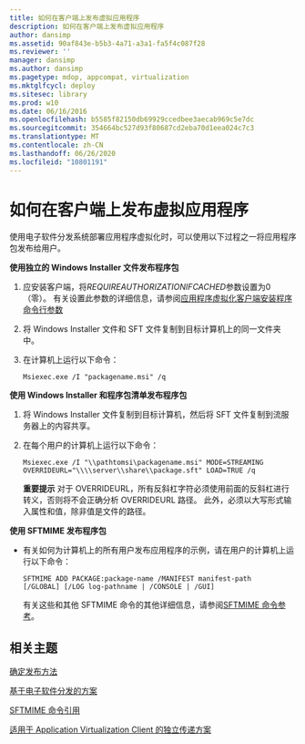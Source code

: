 ```yaml
---
title: 如何在客户端上发布虚拟应用程序
description: 如何在客户端上发布虚拟应用程序
author: dansimp
ms.assetid: 90af843e-b5b3-4a71-a3a1-fa5f4c087f28
ms.reviewer: ''
manager: dansimp
ms.author: dansimp
ms.pagetype: mdop, appcompat, virtualization
ms.mktglfcycl: deploy
ms.sitesec: library
ms.prod: w10
ms.date: 06/16/2016
ms.openlocfilehash: b5585f82150db69929ccedbee3aecab969c5e7dc
ms.sourcegitcommit: 354664bc527d93f80687cd2eba70d1eea024c7c3
ms.translationtype: MT
ms.contentlocale: zh-CN
ms.lasthandoff: 06/26/2020
ms.locfileid: "10801191"
---
```

# 如何在客户端上发布虚拟应用程序


使用电子软件分发系统部署应用程序虚拟化时，可以使用以下过程之一将应用程序包发布给用户。

**使用独立的 Windows Installer 文件发布程序包**

1.  应安装客户端，将*REQUIREAUTHORIZATIONIFCACHED*参数设置为0（零）。 有关设置此参数的详细信息，请参阅[应用程序虚拟化客户端安装程序命令行参数](application-virtualization-client-installer-command-line-parameters.md)

2.  将 Windows Installer 文件和 SFT 文件复制到目标计算机上的同一文件夹中。

3.  在计算机上运行以下命令：

    `Msiexec.exe /I "packagename.msi" /q`

**使用 Windows Installer 和程序包清单发布程序包**

1.  将 Windows Installer 文件复制到目标计算机，然后将 SFT 文件复制到流服务器上的内容共享。

2.  在每个用户的计算机上运行以下命令：

    `Msiexec.exe /I "\\pathtomsi\packagename.msi" MODE=STREAMING  OVERRIDEURL="\\\\server\\share\\package.sft" LOAD=TRUE /q`

    **重要提示** 对于 OVERRIDEURL，所有反斜杠字符必须使用前面的反斜杠进行转义，否则将不会正确分析 OVERRIDEURL 路径。 此外，必须以大写形式输入属性和值，除非值是文件的路径。

     

**使用 SFTMIME 发布程序包**

-   有关如何为计算机上的所有用户发布应用程序的示例，请在用户的计算机上运行以下命令：

    `SFTMIME ADD PACKAGE:package-name /MANIFEST manifest-path                                 [/GLOBAL] [/LOG log-pathname | /CONSOLE | /GUI]`

    有关这些和其他 SFTMIME 命令的其他详细信息，请参阅[SFTMIME 命令参考](sftmime--command-reference.md)。

## 相关主题


[确定发布方法](determine-your-publishing-method.md)

[基于电子软件分发的方案](electronic-software-distribution-based-scenario.md)

[SFTMIME 命令引用](sftmime--command-reference.md)

[适用于 Application Virtualization Client 的独立传递方案](stand-alone-delivery-scenario-for-application-virtualization-clients.md)

 

 





